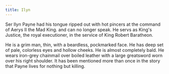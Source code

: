 ```yaml
---
title: Ilyn
---
```


Ser Ilyn Payne had his tongue ripped out with hot pincers at the command of Aerys II the Mad King. and can no longer speak. He servs as King's Justice, the royal executioner, in the service of King Robert Baratheon.

He is a grim man, thin, with a beardless, pockmarked face. He has deep set of pale, colorless eyes and hollow cheeks. He is almost completely bald. He wears iron-grey chainmail over boiled leather with a large greatsword worn over his right shoulder. It has been mentioned more than once in the story that Payne lives for nothing but killing.



